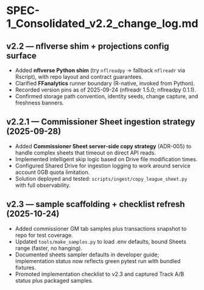 # SPEC-1_Consolidated_v2.2_change_log.md

## v2.2 — nflverse shim + projections config surface

- Added **nflverse Python shim** (try `nflreadpy` → fallback `nflreadr` via Rscript), with repo layout and contract guarantees.
- Clarified **FFanalytics** runner boundary (R-native, invoked from Python).
- Recorded version pins as of 2025-09-24 (nflreadr 1.5.0; nflreadpy 0.1.1).
- Confirmed storage path convention, identity seeds, change capture, and freshness banners.

## v2.2.1 — Commissioner Sheet ingestion strategy (2025-09-28)

- Added **Commissioner Sheet server-side copy strategy** (ADR-005) to handle complex sheets that timeout on direct API reads.
- Implemented intelligent skip logic based on Drive file modification times.
- Configured Shared Drive for ingestion logging to work around service account 0GB quota limitation.
- Solution deployed and tested: `scripts/ingest/copy_league_sheet.py` with full observability.

## v2.3 — sample scaffolding + checklist refresh (2025-10-24)

- Added commissioner GM tab samples plus transactions snapshot to repo for test coverage.
- Updated `tools/make_samples.py` to load .env defaults, bound Sheets range (faster, no hanging).
- Documented sheets sampler defaults in developer guide; implementation status now reflects green pytest run with bundled fixtures.
- Promoted implementation checklist to v2.3 and captured Track A/B status plus packaged samples.
